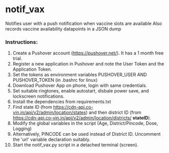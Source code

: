 # notif_vax
Notifies user with a push notification when vaccine slots are available
Also records vaccine availability datapoints in a JSON dump

### Instructions:
1. Create a Pushover account (https://pushover.net/). It has a 1 month free trial.
2. Register a new application in Pushover and note the User Token and the Application Token.
3. Set the tokens as environment variables PUSHOVER_USER AND PUSHOVER_TOKEN (in .bashrc for linux)
4. Download Pushover App on phone, login with same credentials. 
5. Set suitable ringtones, enable autostart, disbale power save, and lockscreen notifications.
6. Install the dependencies from requirements.txt
7. Find state ID (from https://cdn-api.co-vin.in/api/v2/admin/location/states) and then district ID (from https://cdn-api.co-vin.in/api/v2/admin/location/districts/ **stateID**). 
8. Modify the global variables in the script (Age, District/Pincode, Dose, Logging)
9. Alternatively, PINCODE can be used instead of District ID. Uncomment the 'url' variable declaration suitably.
7. Start the notif_vax.py script in a detached terminal (screen).  
